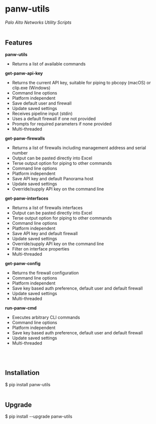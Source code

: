 # panw-utils
*Palo Alto Networks Utility Scripts*
</br>
</br>
## Features
**panw-utils**
* Returns a list of available commands

**get-panw-api-key**
* Returns the current API key, suitable for piping to pbcopy (macOS) or clip.exe (Windows)
* Command line options
* Platform independent
* Save default user and firewall
* Update saved settings
* Receives pipeline input (stdin)
* Uses a default firewall if one not provided
* Prompts for required parameters if none provided
* Multi-threaded

**get-panw-firewalls**
* Returns a list of firewalls including management address and serial number
* Output can be pasted directly into Excel
* Terse output option for piping to other commands
* Command line options
* Platform independent
* Save API key and default Panorama host
* Update saved settings
* Override/supply API key on the command line

**get-panw-interfaces**
* Returns a list of firewalls interfaces
* Output can be pasted directly into Excel
* Terse output option for piping to other commands
* Command line options
* Platform independent
* Save API key and default firewall
* Update saved settings
* Override/supply API key on the command line
* Filter on interface properties
* Multi-threaded

**get-panw-config**
* Returns the firewall configuration
* Command line options
* Platform independent
* Save key based auth preference, default user and default firewall
* Update saved settings
* Multi-threaded

**run-panw-cmd**
* Executes arbitrary CLI commands
* Command line options
* Platform independent
* Save key based auth preference, default user and default firewall
* Update saved settings
* Multi-threaded
</br>
</br>

## Installation
$ pip install panw-utils
</br>
</br>

## Upgrade
$ pip install --upgrade panw-utils
